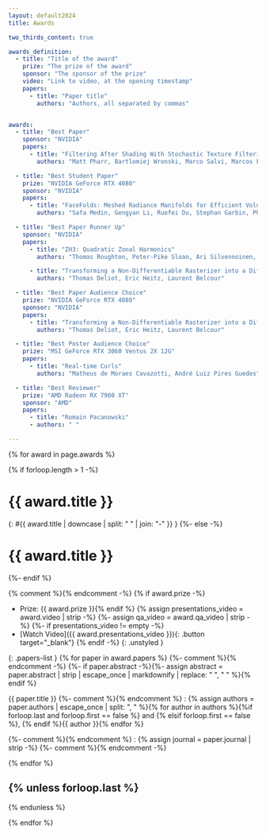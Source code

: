 ```yaml
---
layout: default2024
title: Awards

two_thirds_content: true

awards_definition:
  - title: "Title of the award"
    prize: "The prize of the award"
    sponsor: "The sponsor of the prize"
    video: "Link to video, at the opening timestamp"
    papers:
      - title: "Paper title"
        authors: "Authors, all separated by commas"


awards:
  - title: "Best Paper"
    sponsor: "NVIDIA"
    papers:
      - title: "Filtering After Shading With Stochastic Texture Filtering"
        authors: "Matt Pharr, Bartlomiej Wronski, Marco Salvi, Marcos Fajardo"

  - title: "Best Student Paper"
    prize: "NVIDIA GeForce RTX 4080"
    sponsor: "NVIDIA"
    papers:
      - title: "FaceFolds: Meshed Radiance Manifolds for Efficient Volumetric Rendering of Dynamic Faces"
        authors: "Safa Medin, Gengyan Li, Ruofei Du, Stephan Garbin, Philip Davidson, Gregory Wornell, Thabo Beeler, Abhimitra Meka"

  - title: "Best Paper Runner Up"
    sponsor: "NVIDIA"
    papers:
      - title: "ZH3: Quadratic Zonal Harmonics"
        authors: "Thomas Roughton, Peter-Pike Sloan, Ari Silvennoinen, Michal Iwanicki, Peter Shirley"

      - title: "Transforming a Non-Differentiable Rasterizer into a Differentiable One with Stochastic Gradient Estimation"
        authors: "Thomas Deliot, Eric Heitz, Laurent Belcour"

  - title: "Best Paper Audience Choice"
    prize: "NVIDIA GeForce RTX 4080"
    sponsor: "NVIDIA"
    papers:
      - title: "Transforming a Non-Differentiable Rasterizer into a Differentiable One with Stochastic Gradient Estimation"
        authors: "Thomas Deliot, Eric Heitz, Laurent Belcour"

  - title: "Best Poster Audience Choice"
    prize: "MSI GeForce RTX 3060 Ventus 2X 12G"
    papers:
      - title: "Real-time Curls"
        authors: "Matheus de Moraes Cavazotti, André Luiz Pires Guedes"

  - title: "Best Reviewer"
    prize: "AMD Radeon RX 7900 XT"
    sponsor: "AMD"
    papers:
      - title: "Romain Pacanowski"
      - authors: " "

---
```


<!-- * This bulletpoint is necessary for kramdown to generate the ToC
{:toc} -->

{% for award in page.awards %}

{% if forloop.length > 1 -%}
# {{ award.title }}
{: #{{ award.title | downcase | split: " " | join: "-" }} }
{%- else -%}
# {{ award.title }}
{%- endif %}

{% comment %}<!-- The various "-" in the following block are made so that the .unstyled class is always applied to the list, not to the button or the definition list that follows -->{% endcomment -%}
{% if award.prize -%}
- Prize: {{ award.prize }}{% endif %}
{% assign presentations_video = award.video | strip -%}
{%- assign qa_video = award.qa_video | strip -%}
{%- if presentations_video != empty -%}
- [Watch Video]({{ award.presentations_video }}){: .button target="_blank"}
{% endif -%}
{: .unstyled }


{: .papers-list }
{% for paper in award.papers %}
{%- comment %}<!-- This next tag is absolutely horrendous but it is the only thing that seems to work to handle newlines in a nice way. Basically, we convert markdown to html, and then we ensure after any newline there are two spaces, so that the dd will not be broken -->{% endcomment -%}
{%- if paper.abstract -%}{%- assign abstract = paper.abstract | strip | escape_once | markdownify | replace: "
", "
  " %}{% endif %}

{{ paper.title }}
{%- comment %}<!-- Authors of the paper, separated by comma, with an "and" between the last two -->{% endcomment %}
: {% assign authors = paper.authors | escape_once | split: ", " %}{% for author in authors %}{%if forloop.last and forloop.first == false %} and {% elsif forloop.first == false %}, {% endif %}{{ author }}{% endfor %}

{%- comment %}<!-- Links and meta info for the paper: original journal, doi, preprint, video presentation -->{% endcomment %}
: {% assign journal = paper.journal | strip -%}
  {%- comment %}<!-- journal and "live presentation only" -->{% endcomment -%}

{% endfor %}

{% unless forloop.last %}
---
{% endunless %}

{% endfor %}

